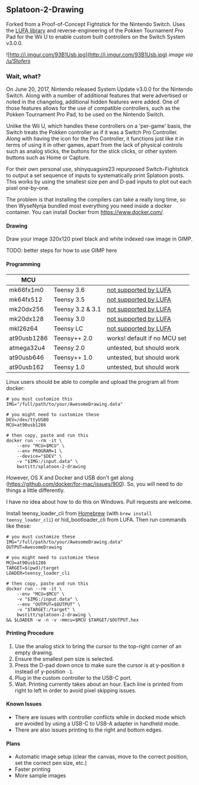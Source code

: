 ## Splatoon-2-Drawing
Forked from a Proof-of-Concept Fightstick for the Nintendo Switch. Uses the [LUFA library](https://github.com/abcminiuser/lufa) and reverse-engineering of the Pokken Tournament Pro Pad for the Wii U to enable custom built controllers on the Switch System v3.0.0.

![http://i.imgur.com/93B1Usb.jpg](http://i.imgur.com/93B1Usb.jpg)
*image via [/u/Stofers](https://www.reddit.com/user/Stofers)*

### Wait, what?
On June 20, 2017, Nintendo released System Update v3.0.0 for the Nintendo Switch. Along with a number of additional features that were advertised or noted in the changelog, additional hidden features were added. One of those features allows for the use of compatible controllers, such as the Pokken Tournament Pro Pad, to be used on the Nintendo Switch.

Unlike the Wii U, which handles these controllers on a 'per-game' basis, the Switch treats the Pokken controller as if it was a Switch Pro Controller. Along with having the icon for the Pro Controller, it functions just like it in terms of using it in other games, apart from the lack of physical controls such as analog sticks, the buttons for the stick clicks, or other system buttons such as Home or Capture.

For their own personal use, shinyquagsire23 repurposed Switch-Fightstick to output a set sequence of inputs to systematically print Splatoon posts. This works by using the smallest size pen and D-pad inputs to plot out each pixel one-by-one.

The problem is that installing the compilers can take a really long time, so then WyseNynja bundled most everything you need inside a docker container. You can install Docker from https://www.docker.com/.

#### Drawing
Draw your image 320x120 pixel black and white indexed raw image in GIMP.

TODO: better steps for how to use GIMP here

#### Programming

| MCU | | |
|---|---|---|
| mk66fx1m0   | Teensy 3.6       | [not supported by LUFA](https://github.com/abcminiuser/lufa/issues/100) |
| mk64fx512   | Teensy 3.5       | [not supported by LUFA](https://github.com/abcminiuser/lufa/issues/100) |
| mk20dx256   | Teensy 3.2 & 3.1 | [not supported by LUFA](https://github.com/abcminiuser/lufa/issues/100) |
| mk20dx128   | Teensy 3.0       | [not supported by LUFA](https://github.com/abcminiuser/lufa/issues/100) |
| mkl26z64    | Teensy LC        | [not supported by LUFA](https://github.com/abcminiuser/lufa/issues/100) |
| at90usb1286 | Teensy++ 2.0     | works! default if no MCU set |
| atmega32u4  | Teensy 2.0       | untested, but should work |
| at90usb646  | Teensy++ 1.0     | untested, but should work |
| at90usb162  | Teensy 1.0       | untested, but should work |

Linux users should be able to compile and upload the program all from docker:

    # you must customize this
    IMG="/full/path/to/your/AwesomeDrawing.data"

    # you might need to customize these
    DEV=/dev/ttyUSB0
    MCU=at90usb1286

    # then copy, paste and run this
    docker run --rm -it \
        --env "MCU=$MCU" \
        --env PROGRAM=1 \
        --device="$DEV" \
        -v "$IMG:/input.data" \
        bwstitt/splatoon-2-drawing

However, OS X and Docker and USB don't get along (https://github.com/docker/for-mac/issues/900). So, you will need to do things a little differently.

I have no idea about how to do this on Windows. Pull requests are welcome.

Install teensy_loader_cli from [Homebrew](https://brew.sh/) (with `brew install teensy_loader_cli`) or hid_bootloader_cli from LUFA. Then run commands like these:

    # you must customize these
    IMG="/full/path/to/your/AwesomeDrawing.data"
    OUTPUT=AwesomeDrawing

    # you might need to customize these
    MCU=at90usb1286
    TARGET=$(pwd)/target
    LOADER=teensy_loader_cli

    # then copy, paste and run this
    docker run --rm -it \
        --env "MCU=$MCU" \
        -v "$IMG:/input.data" \
        --env "OUTPUT=$OUTPUT" \
        -v "$TARGET:/target" \
        bwstitt/splatoon-2-drawing \
    && $LOADER -w -n -v -mmcu=$MCU $TARGET/$OUTPUT.hex

#### Printing Procedure

1. Use the analog stick to bring the cursor to the top-right corner of an empty drawing.
2. Ensure the smallest pen size is selected.
3. Press the D-pad down once to make sure the cursor is at y-position `0` instead of y-position `-1`.
4. Plug in the custom controller to the USB-C port. 
5. Wait. Printing currently takes about an hour. Each line is printed from right to left in order to avoid pixel skipping issues.

#### Known Issues

* There are issues with controller conflicts while in docked mode which are avoided by using a USB-C to USB-A adapter in handheld mode.
* There are also issues printing to the right and bottom edges.

#### Plans

* Automatic image setup (clear the canvas, move to the correct position, set the correct pen size, etc.)
* Faster printing
* More sample images
